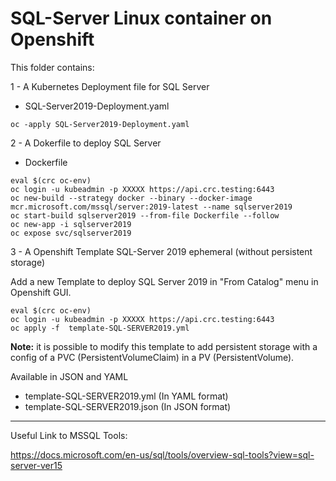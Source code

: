 # SQL-Server Linux container on Openshift

This folder contains:

1 - A Kubernetes Deployment file for SQL Server 
- SQL-Server2019-Deployment.yaml
```shell
oc -apply SQL-Server2019-Deployment.yaml
```

2 - A Dokerfile to deploy SQL Server
- Dockerfile
```shell
eval $(crc oc-env)
oc login -u kubeadmin -p XXXXX https://api.crc.testing:6443
oc new-build --strategy docker --binary --docker-image mcr.microsoft.com/mssql/server:2019-latest --name sqlserver2019
oc start-build sqlserver2019 --from-file Dockerfile --follow
oc new-app -i sqlserver2019
oc expose svc/sqlserver2019
```

3 - A Openshift Template SQL-Server 2019 ephemeral (without persistent storage)

Add a new Template to deploy SQL Server 2019 in "From Catalog" menu in Openshift GUI.

```shell
eval $(crc oc-env)
oc login -u kubeadmin -p XXXXX https://api.crc.testing:6443
oc apply -f  template-SQL-SERVER2019.yml
```

**Note:** it is possible to modify this template to add persistent storage with a config of a PVC (PersistentVolumeClaim) in a PV (PersistentVolume).

Available in JSON and YAML
- template-SQL-SERVER2019.yml (In YAML format)
- template-SQL-SERVER2019.json (In JSON format)

----

Useful Link to MSSQL Tools:

https://docs.microsoft.com/en-us/sql/tools/overview-sql-tools?view=sql-server-ver15
